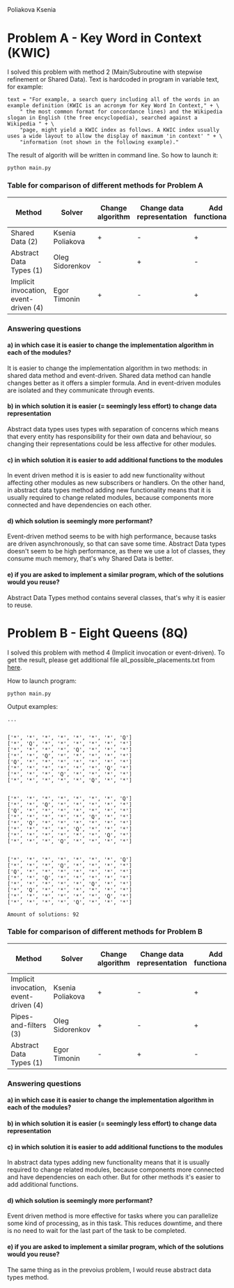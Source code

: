 ##
 Poliakova Ksenia

# Problem A - Key Word in Context (KWIC)

I solved this problem with method 2 (Main/Subroutine with stepwise refinement or Shared Data).
Text is hardcoded in program in variable text, for example:

```
text = "For example, a search query including all of the words in an example definition (KWIC is an acronym for Key Word In Context," + \
    " the most common format for concordance lines) and the Wikipedia slogan in English (the free encyclopedia), searched against a Wikipedia " + \
    "page, might yield a KWIC index as follows. A KWIC index usually uses a wide layout to allow the display of maximum 'in context' " + \
    "information (not shown in the following example)."
```

The result of algorith will be written in command line. So how to launch it:
```
python main.py
```

### Table for comparison of different methods for Problem A

| Method                                       | Solver           | Change algorithm | Change data representation | Add functionality | Seem more performance | Ease of reuse |
|----------------------------------------------|------------------|------------------|----------------------------|-------------------|-----------------------|---------------|
| Shared Data (2)                              | Ksenia Poliakova | +                | -                          | +                 | +                     | -             |
| Abstract Data Types (1)                      | Oleg Sidorenkov  | -                | +                          | -                 | -                     | +             |
| Implicit invocation, event-driven (4)        | Egor Timonin     | +                | -                          | +                 | +                     | -             |

### Answering questions

#### a) in which case it is easier to change the implementation algorithm in each of the modules? 
It is easier to change the implementation algorithm in two methods: in shared data method and event-driven. Shared data method can handle changes better as it offers a simpler formula. And in event-driven modules are isolated and they communicate through events.
#### b) in which solution it is easier (= seemingly less effort) to change data representation
Abstract data types uses types with separation of concerns which means that every entity has responsibility for their own data and behaviour, so changing their representations could be less affective for other modules.
#### c) in which solution it is easier to add additional functions to the modules
In event driven method it is is easier to add new functionality without affecting other modules as new subscribers or handlers. On the other hand, in abstract data types method adding new functionality means that it is usually required to change related modules, because components more connected and have dependencies on each other.
#### d) which solution is seemingly more performant?
Event-driven method seems to be with high performance, because tasks are driven asynchronously, so that can save some time. Abstract Data types doesn't seem to be high performance, as there we use a lot of classes, they consume much memory, that's why Shared Data is better. 
#### e) if you are asked to implement a similar program, which of the solutions would you reuse?
Abstract Data Types method contains several classes, that's why it is easier to reuse.

# Problem B - Eight Queens (8Q)

I solved this problem with method 4 (Implicit invocation or event-driven).
To get the result, please get additional file all_possible_placements.txt from [here](https://disk.yandex.com/d/kawmuTKwB37F3g).

How to launch program:
```
python main.py
```

Output examples:
```
...


['*', '*', '*', '*', '*', '*', '*', 'Q']
['*', 'Q', '*', '*', '*', '*', '*', '*']
['*', '*', '*', '*', 'Q', '*', '*', '*']
['*', '*', 'Q', '*', '*', '*', '*', '*']
['Q', '*', '*', '*', '*', '*', '*', '*']
['*', '*', '*', '*', '*', '*', 'Q', '*']
['*', '*', '*', 'Q', '*', '*', '*', '*']
['*', '*', '*', '*', '*', 'Q', '*', '*']


['*', '*', '*', '*', '*', '*', '*', 'Q']
['*', '*', 'Q', '*', '*', '*', '*', '*']
['Q', '*', '*', '*', '*', '*', '*', '*']
['*', '*', '*', '*', '*', 'Q', '*', '*']
['*', 'Q', '*', '*', '*', '*', '*', '*']
['*', '*', '*', '*', 'Q', '*', '*', '*']
['*', '*', '*', '*', '*', '*', 'Q', '*']
['*', '*', '*', 'Q', '*', '*', '*', '*']


['*', '*', '*', '*', '*', '*', '*', 'Q']
['*', '*', '*', 'Q', '*', '*', '*', '*']
['Q', '*', '*', '*', '*', '*', '*', '*']
['*', '*', 'Q', '*', '*', '*', '*', '*']
['*', '*', '*', '*', '*', 'Q', '*', '*']
['*', 'Q', '*', '*', '*', '*', '*', '*']
['*', '*', '*', '*', '*', '*', 'Q', '*']
['*', '*', '*', '*', 'Q', '*', '*', '*']

Amount of solutions: 92
```

### Table for comparison of different methods for Problem B

| Method                                       | Solver           | Change algorithm | Change data representation | Add functionality | Seem more performance | Ease of reuse |
|----------------------------------------------|------------------|------------------|----------------------------|-------------------|-----------------------|---------------|
| Implicit invocation, event-driven (4)        | Ksenia Poliakova | +                | -                          | +                 | +                     | -             |
| Pipes-and-filters (3)                        | Oleg Sidorenkov  | +                | -                          | +                 | -                     | -             |
| Abstract Data Types (1)                      | Egor Timonin     | -                | +                          | -                 | -                     | +             |

### Answering questions

#### a) in which case it is easier to change the implementation algorithm in each of the modules? 
#### b) in which solution it is easier (= seemingly less effort) to change data representation

#### c) in which solution it is easier to add additional functions to the modules
In abstract data types adding new functionality means that it is usually required to change related modules, because components more connected and have dependencies on each other. But for other methods it's easier to add additional functions.
#### d) which solution is seemingly more performant?
Event driven method is more effective for tasks where you can parallelize some kind of processing, as in this task. This reduces downtime, and there is no need to wait for the last part of the task to be completed.
#### e) if you are asked to implement a similar program, which of the solutions would you reuse?
The same thing as in the prevoius problem, I would reuse abstract data types method.

